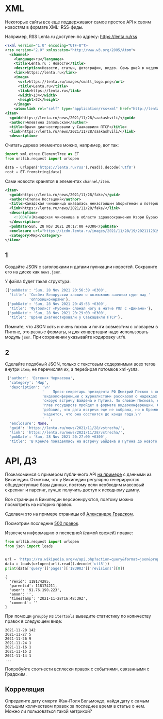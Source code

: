 # XML
Некоторые сайты все еще поддерживают самое простое API к своим новостям в формате XML: RSS-фиды.

Например, RSS Lenta.ru доступен по адресу: https://lenta.ru/rss

```xml
<?xml version="1.0" encoding="UTF-8"?>
<rss version="2.0" xmlns:atom="http://www.w3.org/2005/Atom">
  <channel>
    <language>ru</language>
    <title>Lenta.ru : Новости</title>
    <description>Новости, статьи, фотографии, видео. Семь дней в неделю, 24 часа в сутки.</description>
    <link>https://lenta.ru</link>
    <image>
      <url>https://lenta.ru/images/small_logo.png</url>
      <title>Lenta.ru</title>
      <link>https://lenta.ru</link>
      <width>134</width>
      <height>22</height>
    </image>
    <atom:link rel="self" type="application/rss+xml" href="http://lenta.ru/rss"/>
<item>
  <guid>https://lenta.ru/news/2021/11/28/saakashvili/</guid>
  <author>Алевтина Запольская</author>
  <title>Врачи диагностировали у Саакашвили ПТСР</title>
  <link>https://lenta.ru/news/2021/11/28/saakashvili/</link>
  <description>
```

Считать дерево элементов можно, например, вот так:

```python
import xml.etree.ElementTree as ET
from urllib.request import urlopen

data = urlopen('https://lenta.ru/rss').read().decode('utf8')
root = ET.fromstring(data)
```

Сами новости хранятся в элементах `channel/item`.

```xml
<item>
  <guid>https://lenta.ru/news/2021/11/28/fake/</guid>
  <author>Степан Костецкий</author>
  <title>Канадская чиновница оказалась ненастоящим аборигеном и потеряла работу</title>
  <link>https://lenta.ru/news/2021/11/28/fake/</link>
  <description>
    <![CDATA[Канадская чиновница в области здравоохранения Кэрри Бурасса, эксперт по здоровью коренного населения и профессор института, занимающегося соответствующими исследованиями, оказалась ненастоящим аборигеном и потеряла работу. Она заявляла, что принадлежит к канадским метисам, но это оказалось ложью.]]>
  </description>
  <pubDate>Sun, 28 Nov 2021 20:17:00 +0300</pubDate>
  <enclosure url="https://icdn.lenta.ru/images/2021/11/28/19/20211128194927643/pic_cc5f23c3e6478a543d384b86578881d2.jpeg" type="image/jpeg" length="43556"/>
  <category>Мир</category>
</item>
```

## 1 

Создайте JSON с заголовками и датами пуликации новостей. Сохраните его на диске как `news.json`.

У файла будет такая структура:

```python
[{'pubDate': 'Sun, 28 Nov 2021 20:56:39 +0300',
  'title': 'Совбез Белоруссии заявил о возможном заочном суде над '
           'оппозиционерами'},
 {'pubDate': 'Sun, 28 Nov 2021 20:45:53 +0300',
  'title': 'Футболист «Рубина» сломал ногу в матче РПЛ с «Динамо»'},
 {'pubDate': 'Sun, 28 Nov 2021 20:29:00 +0300',
  'title': 'Врачи диагностировали у Саакашвили ПТСР'},
```

Помните, что JSON хоть и очень похож и почти совместим с словарем в Питоне, это разные форматы, и для конвертации надо использовать модуль `json`. При сохранении указывайте кодировку `utf8`.

## 2

Сделайте подобный JSON, только с текстовым содержимым всех тегов внутри `item`, не перечисляя их, а перебирая потомков xml-узла.

```python
 {'author': 'Евгения Черкасова',
  'category': 'Мир',
  'description': '\n'
                 '    Пресс-секретарь президента РФ Дмитрий Песков в ходе '
                 'видеоконференции с журналистами рассказал о надеждах на '
                 'скорую встречу Байдена и Путина. По словам Пескова, общение '
                 'глав государств пройдет в формате видеоконференции. Он '
                 'добавил, что дата встречи еще не выбрана, но в Кремле '
                 'надеются, что она состоится до конца года.\n'
                 '  ',
  'enclosure': None,
  'guid': 'https://lenta.ru/news/2021/11/28/vstrecha/',
  'link': 'https://lenta.ru/news/2021/11/28/vstrecha/',
  'pubDate': 'Sun, 28 Nov 2021 20:27:00 +0300',
  'title': 'В Кремле понадеялись на встречу Байдена и Путина до нового года'}
```

# API, ДЗ

Познакомимся с примером публичного API [на примере](https://www.mediawiki.org/wiki/API:Main_page) с данными из Википедии. Отметим, что у Википедии регулярно генерируются общедоступные базы данных, поэтому если необходим массовый скрепинг и парсинг, лучше получить доступ к исходному дампу.

Все страницы в Википедии версионируются, поэтому можно посмотреть на историю правок. 

Сделаем это на примере страницы об [Александре Градском](https://ru.wikipedia.org/wiki/%D0%93%D1%80%D0%B0%D0%B4%D1%81%D0%BA%D0%B8%D0%B9,_%D0%90%D0%BB%D0%B5%D0%BA%D1%81%D0%B0%D0%BD%D0%B4%D1%80_%D0%91%D0%BE%D1%80%D0%B8%D1%81%D0%BE%D0%B2%D0%B8%D1%87).

Посмотрим последние [500 правок](https://ru.wikipedia.org/w/api.php?action=query&format=json&prop=revisions&rvlimit=500&titles=%D0%93%D1%80%D0%B0%D0%B4%D1%81%D0%BA%D0%B8%D0%B9,_%D0%90%D0%BB%D0%B5%D0%BA%D1%81%D0%B0%D0%BD%D0%B4%D1%80_%D0%91%D0%BE%D1%80%D0%B8%D1%81%D0%BE%D0%B2%D0%B8%D1%87).

Извлечем информацию о последней (самой свежей) правке:

```python
from urllib.request import urlopen
from json import loads


url = 'https://ru.wikipedia.org/w/api.php?action=query&format=json&prop=revisions&rvlimit=500&titles=%D0%93%D1%80%D0%B0%D0%B4%D1%81%D0%BA%D0%B8%D0%B9,_%D0%90%D0%BB%D0%B5%D0%BA%D1%81%D0%B0%D0%BD%D0%B4%D1%80_%D0%91%D0%BE%D1%80%D0%B8%D1%81%D0%BE%D0%B2%D0%B8%D1%87'
data = loads(urlopen(url).read().decode('utf8'))
print(data['query']['pages']['183903']['revisions'][0])

```

```
{
  'revid': 118174295, 
  'parentid': 118174211,
  'user': '91.76.190.223',
  'anon': '', 
  'timestamp': '2021-11-28T16:48:39Z', 
  'comment': ''
}
```

При помощи `groupby` из `itertools` выведите статистику по количеству правок в следующем виде:
```
2021-11-28 142
2021-11-27 5
2021-11-26 9
2021-11-24 1
2021-11-16 1
2021-11-15 2
2021-11-14 1
...
```

Попробуйте соотнести всплески правок с событиями, связанными с Градским.

## Корреляция

Определите дату смерти Жан-Поля Бельмондо, найдя дату с самым большим количеством правок за последнее время в статье о нем. Можно ли пользоваться такой метрикой?
